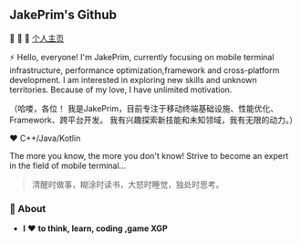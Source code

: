 ## JakePrim's Github

👋 👋 👋 <a href="https://www.yuque.com/jakeprim">个人主页</a>

⚡ Hello, everyone! I'm JakePrim, currently focusing on mobile terminal infrastructure, performance optimization,framework and cross-platform development. I am interested in exploring new skills and unknown territories. Because of my love, I have unlimited motivation.

（哈喽，各位！ 我是JakePrim，目前专注于移动终端基础设施、性能优化、Framework、跨平台开发。 我有兴趣探索新技能和未知领域，我有无限的动力。）

 ♥  C++/Java/Kotlin
 
The more you know, the more you don't know! Strive to become an expert in the field of mobile terminal...
 
> 清醒时做事，糊涂时读书，大怒时睡觉，独处时思考。

### 🚀 About
- **I** ❤️ **to think, learn, coding ,game XGP**
